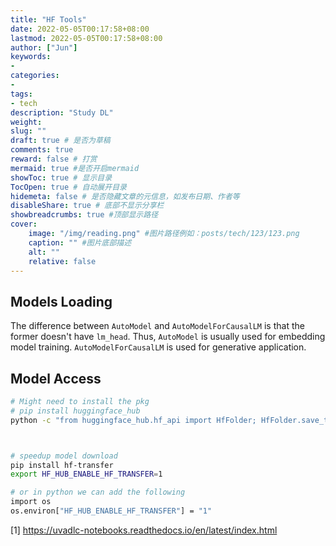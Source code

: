 ```yaml
---
title: "HF Tools"
date: 2022-05-05T00:17:58+08:00
lastmod: 2022-05-05T00:17:58+08:00
author: ["Jun"]
keywords: 
- 
categories: 
- 
tags: 
- tech
description: "Study DL"
weight:
slug: ""
draft: true # 是否为草稿
comments: true
reward: false # 打赏
mermaid: true #是否开启mermaid
showToc: true # 显示目录
TocOpen: true # 自动展开目录
hidemeta: false # 是否隐藏文章的元信息，如发布日期、作者等
disableShare: true # 底部不显示分享栏
showbreadcrumbs: true #顶部显示路径
cover:
    image: "/img/reading.png" #图片路径例如：posts/tech/123/123.png
    caption: "" #图片底部描述
    alt: ""
    relative: false
---
```


## Models Loading
The difference between `AutoModel` and `AutoModelForCausalLM` is that the former doesn't have `lm_head`. Thus, `AutoModel` is usually used for embedding model training. `AutoModelForCausalLM` is used for generative application. 


## Model Access
```bash
# Might need to install the pkg
# pip install huggingface_hub
python -c "from huggingface_hub.hf_api import HfFolder; HfFolder.save_token('MY_HUGGINGFACE_TOKEN_HERE')"



# speedup model download
pip install hf-transfer
export HF_HUB_ENABLE_HF_TRANSFER=1

# or in python we can add the following
import os
os.environ["HF_HUB_ENABLE_HF_TRANSFER"] = "1" 
```
[1] https://uvadlc-notebooks.readthedocs.io/en/latest/index.html
